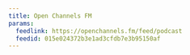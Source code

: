```yaml
---
title: Open Channels FM
params:
  feedlink: https://openchannels.fm/feed/podcast
  feedid: 015e024372b3e1ad3cfdb7e3b95150af
---
```


